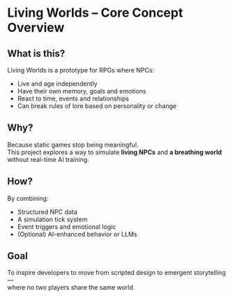 # Living Worlds – Core Concept Overview

## What is this?

Living Worlds is a prototype for RPGs where NPCs:

- Live and age independently
- Have their own memory, goals and emotions
- React to time, events and relationships
- Can break rules of lore based on personality or change

## Why?

Because static games stop being meaningful.  
This project explores a way to simulate **living NPCs** and **a breathing world** without real-time AI training.

## How?

By combining:

- Structured NPC data
- A simulation tick system
- Event triggers and emotional logic
- (Optional) AI-enhanced behavior or LLMs

## Goal

To inspire developers to move from scripted design to emergent storytelling —  
where no two players share the same world.
